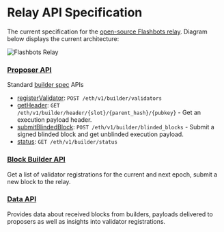 # Relay API Specification

The current specification for the [open-source Flashbots relay](https://github.com/flashbots/mev-boost-relay). Diagram below displays the current architecture:

![Flashbots Relay](https://flashbots.notion.site/image/https%3A%2F%2Fs3-us-west-2.amazonaws.com%2Fsecure.notion-static.com%2Fc4460f24-9643-470a-a956-d886bf92e354%2FScreenshot_2022-06-22_at_17.54.56.png?table=block&id=ed097235-1a1d-497f-b3a4-f2c4673ac26e&spaceId=df6156be-4a40-4dc3-9a41-d3def62df57a&width=2000&userId=&cache=v2)

### [Proposer API](https://flashbots.notion.site/Relay-API-Spec-5fb0819366954962bc02e81cb33840f5)

Standard [builder spec](https://ethereum.github.io/builder-specs/#/Builder) APIs

- [registerValidator](https://ethereum.github.io/builder-specs/#/Builder/registerValidator): `POST /eth/v1/builder/validators`
- [getHeader](https://ethereum.github.io/builder-specs/#/Builder/getHeader): `GET  /eth/v1/builder/header/{slot}/{parent_hash}/{pubkey}` - Get an execution payload header.
- [submitBlindedBlock](https://ethereum.github.io/builder-specs/#/Builder/submitBlindedBlock): `POST /eth/v1/builder/blinded_blocks` - Submit a signed blinded block and get unblinded execution payload.
- [status](https://ethereum.github.io/builder-specs/#/): `GET /eth/v1/builder/status`

### [Block Builder API](https://flashbots.notion.site/Relay-API-Spec-5fb0819366954962bc02e81cb33840f5)

Get a list of validator registrations for the current and next epoch, submit a new block to the relay.

### [Data API](https://flashbots.notion.site/Relay-API-Spec-5fb0819366954962bc02e81cb33840f5)

Provides data about received blocks from builders, payloads delivered to proposers as well as insights into validator registrations.
